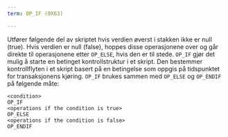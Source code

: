 ```yaml
---
term: OP_IF (0X63)

---
```

Utfører følgende del av skriptet hvis verdien øverst i stakken ikke er null (true). Hvis verdien er null (false), hoppes disse operasjonene over og går direkte til operasjonene etter `OP_ELSE`, hvis den er til stede. `OP_IF` gjør det mulig å starte en betinget kontrollstruktur i et skript. Den bestemmer kontrollflyten i et skript basert på en betingelse som oppgis på tidspunktet for transaksjonens kjøring. `OP_IF` brukes sammen med `OP_ELSE` og `OP_ENDIF` på følgende måte:

```text
<condition>
OP_IF
<operations if the condition is true>
OP_ELSE
<operations if the condition is false>
OP_ENDIF
```